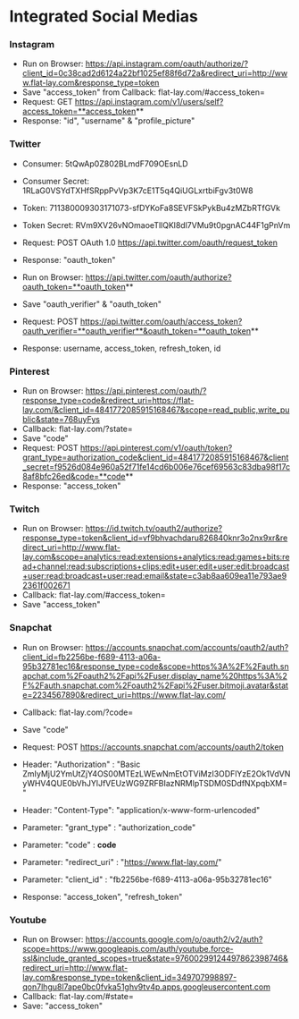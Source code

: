 <!-- TITLE: Social Integrations -->
<!-- SUBTITLE: A quick summary of Social Integrations -->

# Integrated Social Medias

### Instagram

* Run on Browser: https://api.instagram.com/oauth/authorize/?client_id=0c38cad2d6124a22bf1025ef88f6d72a&redirect_uri=http://www.flat-lay.com&response_type=token
* Save "access_token" from Callback: flat-lay.com/#access_token= 
* Request: GET https://api.instagram.com/v1/users/self?access_token=**access_token**
* Response: "id", "username" & "profile_picture"

### Twitter

* Consumer: 5tQwAp0Z802BLmdF709OEsnLD
* Consumer Secret: 1RLaG0VSYdTXHfSRppPvVp3K7cE1T5q4QiUGLxrtbiFgv3t0W8
* Token: 711380009303171073-sfDYKoFa8SEVFSkPykBu4zMZbRTfGVk
* Token Secret: RVm9XV26vNOmaoeTllQKl8dl7VMu9t0pgnAC44F1gPnVm

* Request: POST OAuth 1.0  https://api.twitter.com/oauth/request_token 
* Response: "oauth_token" 
* Run on Browser: https://api.twitter.com/oauth/authorize?oauth_token=**oauth_token**
* Save "oauth_verifier" & "oauth_token"
* Request: POST https://api.twitter.com/oauth/access_token?oauth_verifier=**oauth_verifier**&oauth_token=**oauth_token**
* Response: username, access_token, refresh_token, id

### Pinterest

* Run on Browser: https://api.pinterest.com/oauth/?response_type=code&redirect_uri=https://flat-lay.com/&client_id=4841772085915168467&scope=read_public,write_public&state=768uyFys
* Callback: flat-lay.com/?state=
* Save "code" 
* Request: POST https://api.pinterest.com/v1/oauth/token?grant_type=authorization_code&client_id=4841772085915168467&client_secret=f9526d084e960a52f71fe14cd6b006e76cef69563c83dba98f17c8af8bfc26ed&code=**code**
* Response: "access_token"

### Twitch

* Run on Browser: https://id.twitch.tv/oauth2/authorize?response_type=token&client_id=vf9bhvachdaru826840knr3o2nx9xr&redirect_uri=http://www.flat-lay.com&scope=analytics:read:extensions+analytics:read:games+bits:read+channel:read:subscriptions+clips:edit+user:edit+user:edit:broadcast+user:read:broadcast+user:read:email&state=c3ab8aa609ea11e793ae92361f002671
* Callback: flat-lay.com/#access_token=
* Save "access_token"

### Snapchat

* Run on Browser: https://accounts.snapchat.com/accounts/oauth2/auth?client_id=fb2256be-f689-4113-a06a-95b32781ec16&response_type=code&scope=https%3A%2F%2Fauth.snapchat.com%2Foauth2%2Fapi%2Fuser.display_name%20https%3A%2F%2Fauth.snapchat.com%2Foauth2%2Fapi%2Fuser.bitmoji.avatar&state=2234567890&redirect_uri=https://www.flat-lay.com/
* Callback: flat-lay.com/?code=
* Save "code"

* Request: POST https://accounts.snapchat.com/accounts/oauth2/token
* Header: "Authorization" : "Basic ZmIyMjU2YmUtZjY4OS00MTEzLWEwNmEtOTViMzI3ODFlYzE2Ok1VdVNyWHV4QUE0bVhJYlJfVEUzWG9ZRFBIazNRMlpTSDM0SDdfNXpqbXM="
* Header: "Content-Type": "application/x-www-form-urlencoded"
* Parameter: "grant_type" : "authorization_code"
* Parameter: "code" : **code**
* Parameter: "redirect_uri" : "https://www.flat-lay.com/"
* Parameter: "client_id" : "fb2256be-f689-4113-a06a-95b32781ec16"
* Response: "access_token", "refresh_token"

### Youtube

* Run on Browser: https://accounts.google.com/o/oauth2/v2/auth?scope=https://www.googleapis.com/auth/youtube.force-ssl&include_granted_scopes=true&state=97600299124497862398746&redirect_uri=http://www.flat-lay.com&response_type=token&client_id=349707998897-qon7lhgu8l7ape0bc0fvka51ghv9tv4p.apps.googleusercontent.com
* Callback: flat-lay.com/#state=
* Save: "access_token"
								
								